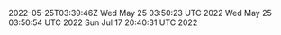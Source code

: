 2022-05-25T03:39:46Z
Wed May 25 03:50:23 UTC 2022
Wed May 25 03:50:54 UTC 2022
Sun Jul 17 20:40:31 UTC 2022
